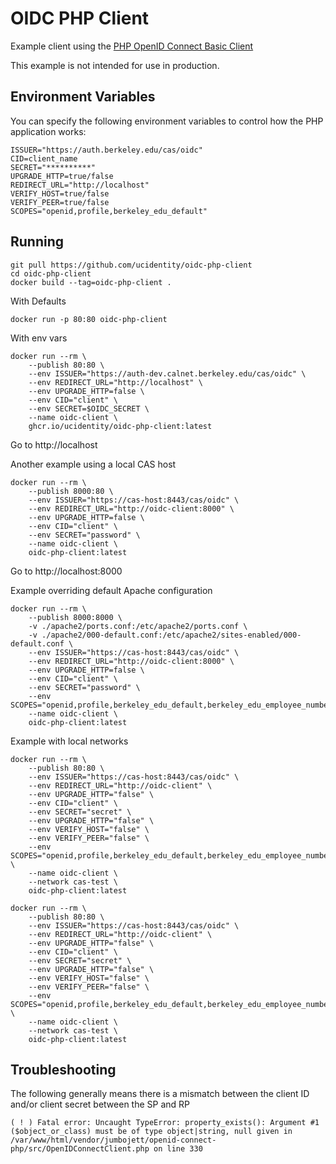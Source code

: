 # OIDC PHP Client

Example client using the [PHP OpenID Connect Basic Client](https://github.com/jumbojett/OpenID-Connect-PHP)

This example is not intended for use in production.

## Environment Variables

You can specify the following environment variables to control how the PHP application works:

```shell
ISSUER="https://auth.berkeley.edu/cas/oidc"
CID=client_name
SECRET="**********"
UPGRADE_HTTP=true/false
REDIRECT_URL="http://localhost"
VERIFY_HOST=true/false
VERIFY_PEER=true/false
SCOPES="openid,profile,berkeley_edu_default"
```

## Running

```shell
git pull https://github.com/ucidentity/oidc-php-client
cd oidc-php-client
docker build --tag=oidc-php-client .
```

With Defaults

```shell
docker run -p 80:80 oidc-php-client
```

With env vars

```shell
docker run --rm \
    --publish 80:80 \
    --env ISSUER="https://auth-dev.calnet.berkeley.edu/cas/oidc" \
    --env REDIRECT_URL="http://localhost" \
    --env UPGRADE_HTTP=false \
    --env CID="client" \
    --env SECRET=$OIDC_SECRET \
    --name oidc-client \
    ghcr.io/ucidentity/oidc-php-client:latest
```

Go to http://localhost

Another example using a local CAS host

```shell
docker run --rm \
    --publish 8000:80 \
    --env ISSUER="https://cas-host:8443/cas/oidc" \
    --env REDIRECT_URL="http://oidc-client:8000" \
    --env UPGRADE_HTTP=false \
    --env CID="client" \
    --env SECRET="password" \
    --name oidc-client \
    oidc-php-client:latest
```

Go to http://localhost:8000

Example overriding default Apache configuration

```shell
docker run --rm \
    --publish 8000:8000 \
    -v ./apache2/ports.conf:/etc/apache2/ports.conf \
    -v ./apache2/000-default.conf:/etc/apache2/sites-enabled/000-default.conf \
    --env ISSUER="https://cas-host:8443/cas/oidc" \
    --env REDIRECT_URL="http://oidc-client:8000" \
    --env UPGRADE_HTTP=false \
    --env CID="client" \
    --env SECRET="password" \
    --env SCOPES="openid,profile,berkeley_edu_default,berkeley_edu_employee_number"
    --name oidc-client \
    oidc-php-client:latest
```

Example with local networks

```shell
docker run --rm \
    --publish 80:80 \
    --env ISSUER="https://cas-host:8443/cas/oidc" \
    --env REDIRECT_URL="http://oidc-client" \
    --env UPGRADE_HTTP="false" \
    --env CID="client" \
    --env SECRET="secret" \
    --env UPGRADE_HTTP="false" \
    --env VERIFY_HOST="false" \
    --env VERIFY_PEER="false" \
    --env SCOPES="openid,profile,berkeley_edu_default,berkeley_edu_employee_number" \
    --name oidc-client \
    --network cas-test \
    oidc-php-client:latest

docker run --rm \
    --publish 80:80 \
    --env ISSUER="https://cas-host:8443/cas/oidc" \
    --env REDIRECT_URL="http://oidc-client" \
    --env UPGRADE_HTTP="false" \
    --env CID="client" \
    --env SECRET="secret" \
    --env UPGRADE_HTTP="false" \
    --env VERIFY_HOST="false" \
    --env VERIFY_PEER="false" \
    --env SCOPES="openid,profile,berkeley_edu_default,berkeley_edu_employee_number" \
    --name oidc-client \
    --network cas-test \
    oidc-php-client:latest
```

## Troubleshooting

The following generally means there is a mismatch between the client ID and/or client secret between the SP and RP

```
( ! ) Fatal error: Uncaught TypeError: property_exists(): Argument #1 ($object_or_class) must be of type object|string, null given in /var/www/html/vendor/jumbojett/openid-connect-php/src/OpenIDConnectClient.php on line 330
```